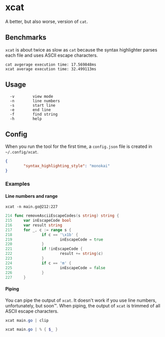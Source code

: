 # xcat
A better, but also worse, version of `cat`.

## Benchmarks
`xcat` is about twice as slow as `cat` because the syntax highlighter parses each file and uses ASCII escape characters.  
```
cat avgerage execution time: 17.569848ms
xcat average execution time: 32.499113ms
```

## Usage
```
  -v        view mode
  -n        line numbers
  -s        start line
  -e        end line
  -f        find string
  -h        help
```

## Config
When you run the tool for the first time, a `config.json` file is created in `~/.config/xcat`.
```json
{
        "syntax_highlighting_style": "monokai"
}
```

### Examples

#### Line numbers and range
```
xcat -n main.go@212:227
```
```go
214 func removeAsciiEscapeCodes(s string) string {
215     var inEscapeCode bool
216     var result string
217     for _, c := range s {
218             if c == '\x1b' {
219                     inEscapeCode = true
220             }
221             if !inEscapeCode {
222                     result += string(c)
223             }
224             if c == 'm' {
225                     inEscapeCode = false
226             }
227     }
```

#### Piping
You can pipe the output of `xcat`. It doesn't work if you use line numbers, unfortunately, but soon™️. When piping, the output of `xcat` is trimmed of all ASCII escape characters.
```powershell
xcat main.go | clip
```
```powershell
xcat main.go | % { $_ }
```

